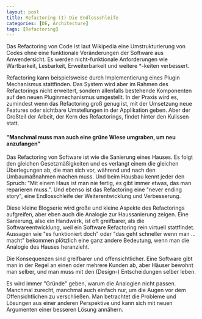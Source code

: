 ```yaml
---
layout: post
title: Refactoring (I) Die Endlosschleife
categories: [DE, Architecture]
tags: [Refactoring]
---
```



Das Refactoring von Code ist laut Wikipedia eine Umstrukturierung von Codes ohne eine funktionale Veränderungen der Software aus Anwendersicht. Es werden nicht-funktionale Anforderungen wie Wartbarkeit, Lesbarkeit, Erweiterbarkeit und weitere *-keiten verbessert.

Refactoring kann beispielsweise durch Implementierung eines Plugin Mechanismus stattfinden. Das System wird aber im Rahmen des Refactorings nicht erweitert, sondern allenfalls bestehende Komponenten auf den neuen Pluginmechanismus umgestellt. In der Praxis wird es, zumindest wenn das Refactoring groß genug ist, mit der Umsetzung neue Features oder sichtbare Umstellungen in der Applikation geben. Aber der Großteil der Arbeit, der Kern des Refactorings, findet hinter den Kulissen statt.

#### "Manchmal muss man auch eine grüne Wiese umgraben, um neu anzufangen"

Das Refactoring von Software ist wie die Sanierung eines Hauses. Es folgt den gleichen Gesetzmäßigkeiten und es verlangt einem die gleichen Überlegungen ab, die man sich vor, während und nach den Umbaumaßnahmen machen muss. Und beim Hausbau kennt jeder den Spruch: "Mit einem Haus ist man nie fertig, es gibt immer etwas, das man reparieren muss.". Und ebenso ist das Refactoring eine "never ending story", eine Endlosschleife der Weiterentwicklung und Verbesserung.


Diese kleine Blogserie wird große und kleine Aspekte des Refactorings aufgreifen, aber eben auch die Analogie zur Haussanierung zeigen. Eine Sanierung, also ein Handwerk, ist oft greifbarer, als die Softwareentwicklung, weil ein Software Refactoring rein virtuell stattfindet. Aussagen wie "es funktioniert doch" oder "das geht schneller wenn man ... macht" bekommen plötzlich eine ganz andere Bedeutung, wenn man die Analogie des Hauses heranzieht.

Die Konsequenzen sind greifbarer und offensichtlicher. Eine Software gibt man in der Regel an einen oder mehrere Kunden ab, aber Häuser bewohnt man selber, und man muss mit den (Design-) Entscheidungen selber leben.

Es wird immer "Gründe" geben, warum die Analogien nicht passen. Manchmal zurecht, manchmal auch einfach nur, um die Augen vor dem Offensichtlichen zu verschließen. Man betrachtet die Probleme und Lösungen aus einer anderen Perspektive und kann sich mit neuen Argumenten einer besseren Lösung annähern.